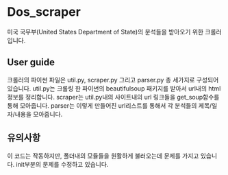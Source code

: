 # Dos_scraper

미국 국무부(United States Department of State)의 분석들을 받아오기 위한 크롤러입니다.

## User guide

크롤러의 파이썬 파일은 util.py, scraper.py 그리고 parser.py 총 세가지로 구성되어 있습니다. 
util.py는 크롤링 한 파이썬의 beautifulsoup 패키지를 받아서 url내의 html정보를 정리합니다.
scraper는 util.py내의 사이트내의 url 링크들을 get_soup함수를 통해 모아줍니다.
parser는 이렇게 만들어진 url리스트를 통해서 각 분석들의 제목/일자/내용을 모아줍니다.

## 유의사항

이 코드는 작동하지만, 폴더내의 모듈들을 원활하게 불러오는데 문제를 가지고 있습니다. init부분의 문제를 수정하고 있습니다.
